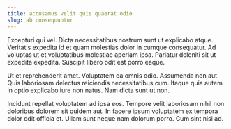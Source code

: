 ```yaml
---
title: accusamus velit quis quaerat odio
slug: ab consequuntur
---
```


Excepturi qui vel. Dicta necessitatibus nostrum sunt ut explicabo atque. Veritatis expedita id et quam molestias dolor in cumque consequatur. Ad voluptas ut et voluptatibus molestiae aperiam ipsa. Pariatur deleniti sit ut expedita expedita. Suscipit libero odit est porro eaque.

Ut et reprehenderit amet. Voluptatem ea omnis odio. Assumenda non aut. Quis laboriosam delectus reiciendis necessitatibus cum. Itaque quia autem in optio explicabo iure non natus. Nam dicta sunt ut non.

Incidunt repellat voluptatem ad ipsa eos. Tempore velit laboriosam nihil non doloribus dolorem sit quidem aut. In facere ipsum voluptatem ex tempora dolor odit officia et. Ullam sunt neque nam dolorum porro. Cum sint nisi ad.

